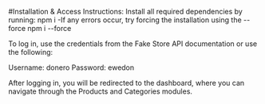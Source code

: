 #Installation & Access Instructions:
Install all required dependencies by running:
npm i
-If any errors occur, try forcing the installation using the --force 
npm i --force

To log in, use the credentials from the Fake Store API documentation or use the following:

Username: donero
Password: ewedon


After logging in, you will be redirected to the dashboard, where you can navigate through the Products and Categories modules.
